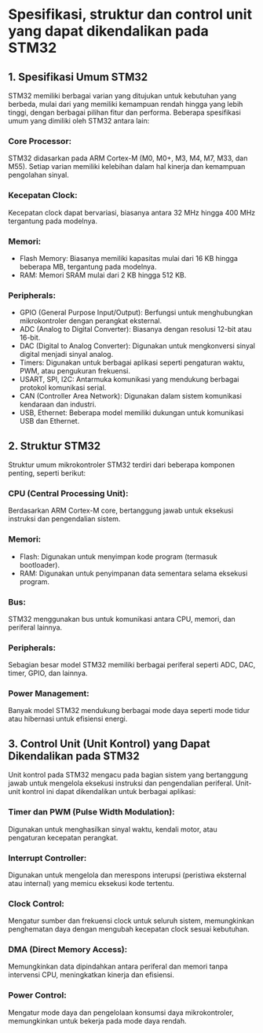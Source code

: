 # Spesifikasi, struktur dan control unit yang dapat dikendalikan pada STM32

## 1. Spesifikasi Umum STM32
STM32 memiliki berbagai varian yang ditujukan untuk kebutuhan yang berbeda, mulai dari yang memiliki kemampuan rendah hingga yang lebih tinggi, dengan berbagai pilihan fitur dan performa. Beberapa spesifikasi umum yang dimiliki oleh STM32 antara lain:

### Core Processor: 
STM32 didasarkan pada ARM Cortex-M (M0, M0+, M3, M4, M7, M33, dan M55). Setiap varian memiliki kelebihan dalam hal kinerja dan kemampuan pengolahan sinyal.
### Kecepatan Clock: 
Kecepatan clock dapat bervariasi, biasanya antara 32 MHz hingga 400 MHz tergantung pada modelnya.
### Memori:
- Flash Memory: Biasanya memiliki kapasitas mulai dari 16 KB hingga beberapa MB, tergantung pada modelnya.
- RAM: Memori SRAM mulai dari 2 KB hingga 512 KB.
### Peripherals:
- GPIO (General Purpose Input/Output): Berfungsi untuk menghubungkan mikrokontroler dengan perangkat eksternal.
- ADC (Analog to Digital Converter): Biasanya dengan resolusi 12-bit atau 16-bit.
- DAC (Digital to Analog Converter): Digunakan untuk mengkonversi sinyal digital menjadi sinyal analog.
- Timers: Digunakan untuk berbagai aplikasi seperti pengaturan waktu, PWM, atau pengukuran frekuensi.
- USART, SPI, I2C: Antarmuka komunikasi yang mendukung berbagai protokol komunikasi serial.
- CAN (Controller Area Network): Digunakan dalam sistem komunikasi kendaraan dan industri.
- USB, Ethernet: Beberapa model memiliki dukungan untuk komunikasi USB dan Ethernet.
## 2. Struktur STM32
Struktur umum mikrokontroler STM32 terdiri dari beberapa komponen penting, seperti berikut:

### CPU (Central Processing Unit): 
Berdasarkan ARM Cortex-M core, bertanggung jawab untuk eksekusi instruksi dan pengendalian sistem.
### Memori:
  - Flash: Digunakan untuk menyimpan kode program (termasuk bootloader).
  - RAM: Digunakan untuk penyimpanan data sementara selama eksekusi program.
### Bus: 
STM32 menggunakan bus untuk komunikasi antara CPU, memori, dan periferal lainnya.
### Peripherals: 
Sebagian besar model STM32 memiliki berbagai periferal seperti ADC, DAC, timer, GPIO, dan lainnya.
### Power Management: 
Banyak model STM32 mendukung berbagai mode daya seperti mode tidur atau hibernasi untuk efisiensi energi.
## 3. Control Unit (Unit Kontrol) yang Dapat Dikendalikan pada STM32
Unit kontrol pada STM32 mengacu pada bagian sistem yang bertanggung jawab untuk mengelola eksekusi instruksi dan pengendalian periferal. Unit-unit kontrol ini dapat dikendalikan untuk berbagai aplikasi:

### Timer dan PWM (Pulse Width Modulation): 
Digunakan untuk menghasilkan sinyal waktu, kendali motor, atau pengaturan kecepatan perangkat.
### Interrupt Controller: 
Digunakan untuk mengelola dan merespons interupsi (peristiwa eksternal atau internal) yang memicu eksekusi kode tertentu.
### Clock Control: 
Mengatur sumber dan frekuensi clock untuk seluruh sistem, memungkinkan penghematan daya dengan mengubah kecepatan clock sesuai kebutuhan.
### DMA (Direct Memory Access): 
Memungkinkan data dipindahkan antara periferal dan memori tanpa intervensi CPU, meningkatkan kinerja dan efisiensi.
### Power Control: 
Mengatur mode daya dan pengelolaan konsumsi daya mikrokontroler, memungkinkan untuk bekerja pada mode daya rendah.

